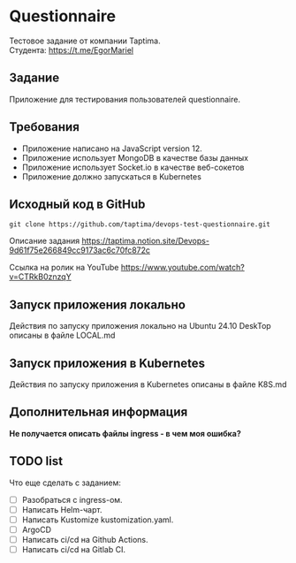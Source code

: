# Questionnaire

Тестовое задание от компании Taptima.  
Студента: https://t.me/EgorMariel

## Задание

Приложение для тестирования пользователей questionnaire.

## Требования

- Приложение написано на JavaScript version 12.
- Приложение использует MongoDB в качестве базы данных
- Приложение использует Socket.io в качестве веб-сокетов
- Приложение должно запускаться в Kubernetes

## Исходный код в GitHub

`git clone https://github.com/taptima/devops-test-questionnaire.git`

Описание задания https://taptima.notion.site/Devops-9d61f75e266849cc9173ac6c70fc872c

Ссылка на ролик на YouTube https://www.youtube.com/watch?v=CTRkB0znzqY

## Запуск приложения локально

Действия по запуску приложения локально на Ubuntu 24.10 DeskTop описаны в файле LOCAL.md

## Запуск приложения в Kubernetes

Действия по запуску приложения в Kubernetes описаны в файле K8S.md

## Дополнительная информация

**Не получается описать файлы ingress - в чем моя ошибка?**

## TODO list

Что еще сделать с заданием:

- [ ] Разобраться с ingress-ом.
- [ ] Написать Helm-чарт.
- [ ] Написать Kustomize kustomization.yaml.
- [ ] ArgoCD
- [ ] Написать ci/cd на Github Actions.
- [ ] Написать ci/cd на Gitlab CI.
